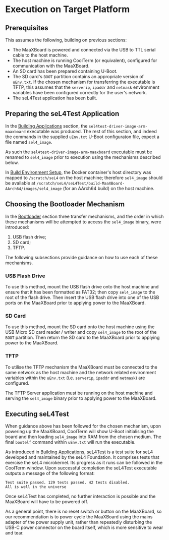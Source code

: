 # Execution on Target Platform

## Prerequisites

This assumes the following, building on previous sections:

- The MaaXBoard is powered and connected via the USB to TTL serial cable to the host machine.
- The host machine is running CoolTerm (or equivalent), configured for communication with the MaaXBoard.
- An SD card has been prepared containing U-Boot.
- The SD card's `BOOT` partition contains an appropriate version of `uEnv.txt`. If the chosen mechanism for transferring the executable is TFTP, this assumes that the `serverip`, `ipaddr` and `netmask` environment variables have been configured correctly for the user's network.
- The seL4Test application has been built.

## Preparing the seL4Test Application

In the [Building Applications](building_applications.md) section, the `sel4test-driver-image-arm-maaxboard` executable was produced. The rest of this section, and indeed the commands in the supplied `uEnv.txt` U-Boot configuraton file, expect a file named `sel4_image`.

As such the `sel4test-driver-image-arm-maaxboard` executable must be renamed to `sel4_image` prior to execution using the mechanisms described below.

In [Build Environment Setup](build_environment_setup.md), the Docker container's host directory was mapped to `/scratch/seL4` on the host machine; therefore `sel4_image` should be available at `/scratch/seL4/seL4Test/build-MaaXBoard-AArch64/images/sel4_image` (for an AArch64 build) on the host machine.

## Choosing the Bootloader Mechanism

In the [Bootloader](bootloader.md) section three transfer mechanisms, and the order in which these mechanisms will be attempted to access the `sel4_image` binary, were introduced:

1. USB flash drive;
2. SD card;
3. TFTP.

The following subsections provide guidance on how to use each of these mechanisms.

### USB Flash Drive

To use this method, mount the USB flash drive onto the host machine and ensure that it has been formatted as FAT32; then copy `sel4_image` to the root of the flash drive. Then insert the USB flash drive into one of the USB ports on the MaaXBoard prior to applying power to the MaaXBoard.

### SD Card

To use this method, mount the SD card onto the host machine using the USB Micro SD card reader / writer and copy `sel4_image` to the root of the `BOOT` partition. Then return the SD card to the MaaXBoard prior to applying power to the MaaXBoard.

### TFTP

To utilise the TFTP mechanism the MaaXBoard must be connected to the same network as the host machine and the network related environment variables within the `uEnv.txt` (i.e. `serverip`, `ipaddr` and `netmask`) are configured.

The TFTP Server application must be running on the host machine and serving the `sel4_image` binary prior to applying power to the MaaXBoard.

## Executing seL4Test

When guidance above has been followed for the chosen mechanism, upon powering up the MaaXBoard, CoolTerm will show U-Boot initialising the board and then loading `sel4_image` into RAM from the chosen medium. The final `bootelf` command within `uEnv.txt` will run the executable.

As introduced in [Building Applications](building_applications.md), [seL4Test](https://docs.sel4.systems/projects/sel4test) is a test suite for seL4 developed and maintained by the seL4 Foundation. It comprises tests that exercise the seL4 microkernel. Its progress as it runs can be followed in the CoolTerm window. Upon successful completion the seL4Test executable outputs a message of the following format:

```text
Test suite passed. 129 tests passed. 42 tests disabled.
All is well in the universe
```

Once seL4Test has completed, no further interaction is possible and the MaaXBoard will have to be powered off.

As a general point, there is no reset switch or button on the MaaXBoard, so our recommendation is to power cycle the MaaXBoard using the mains adapter of the power supply unit, rather than repeatedly disturbing the USB-C power connector on the board itself, which is more sensitive to wear and tear.
